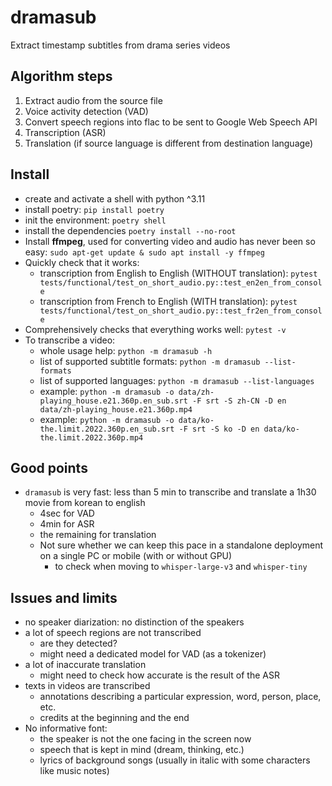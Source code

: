 # dramasub
Extract timestamp subtitles from drama series videos

## Algorithm steps

1. Extract audio from the source file 
2. Voice activity detection (VAD)
3. Convert speech regions into flac to be sent to Google Web Speech API
4. Transcription (ASR)
5. Translation (if source language is different from destination language)

## Install
* create and activate a shell with python ^3.11
* install poetry: `pip install poetry`
* init the environment: `poetry shell`
* install the dependencies `poetry install --no-root`
* Install **ffmpeg**, used for converting video and audio has never been so easy: `sudo apt-get update & sudo apt install -y ffmpeg`
* Quickly check that it works: 
   - transcription from English to English (WITHOUT translation): `pytest tests/functional/test_on_short_audio.py::test_en2en_from_console`
   - transcription from French to English (WITH translation): `pytest tests/functional/test_on_short_audio.py::test_fr2en_from_console`
* Comprehensively checks that everything works well: `pytest -v`
* To transcribe a video: 
    - whole usage help: `python -m dramasub -h`
    - list of supported subtitle formats: `python -m dramasub --list-formats`
    - list of supported languages: `python -m dramasub --list-languages`
    - example: `python -m dramasub -o data/zh-playing_house.e21.360p.en_sub.srt -F srt -S zh-CN -D en data/zh-playing_house.e21.360p.mp4`
    - example: `python -m dramasub -o data/ko-the.limit.2022.360p.en_sub.srt -F srt -S ko -D en data/ko-the.limit.2022.360p.mp4`

## Good points
- `dramasub` is very fast: less than 5 min to transcribe and translate a 1h30 movie from korean to english
  - 4sec for VAD
  - 4min for ASR
  - the remaining for translation
  - Not sure whether we can keep this pace in a standalone deployment on a single PC or mobile (with or without GPU)
      - to check when moving to `whisper-large-v3` and `whisper-tiny`

## Issues and limits

- no speaker diarization: no distinction of the speakers
- a lot of speech regions are not transcribed
    - are they detected? 
    - might need a dedicated model for VAD (as a tokenizer)
- a lot of inaccurate translation
    - might need to check how accurate is the result of the ASR
- texts in videos are transcribed
    - annotations describing a particular expression, word, person, place, etc.
    - credits at the beginning and the end
- No informative font:
    - the speaker is not the one facing in the screen now
    - speech that is kept in mind (dream, thinking, etc.)
    - lyrics of background songs (usually in italic with some characters like music notes)